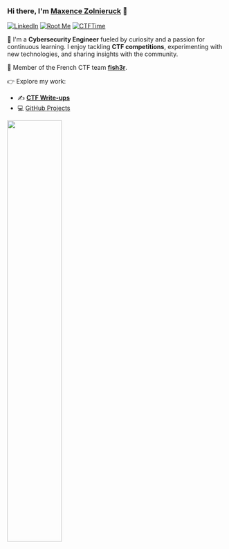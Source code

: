 ### Hi there, I'm [Maxence Zolnieruck](https://www.linkedin.com/in/maxence-zol/) 👋

[![LinkedIn](https://custom-icon-badges.herokuapp.com/badge/LinkedIn-blue?style=for-the-badge&logo=LinkedIn&logoColor=white)](https://www.linkedin.com/in/maxence-zol/) [![Root Me](https://custom-icon-badges.herokuapp.com/badge/rootme-white?style=for-the-badge&logo=rootme&color=dedede)](https://root-me.org/HitCat-750430?inc=score) [![CTFTime](https://custom-icon-badges.herokuapp.com/badge/ctftime-red?style=for-the-badge&logo=ctf&color=E3000B)](https://ctftime.org/user/161277)

🔐 I'm a **Cybersecurity Engineer** fueled by curiosity and a passion for continuous learning.
I enjoy tackling **CTF competitions**, experimenting with new technologies, and sharing insights with the community.

🚩 Member of the French CTF team [**fish3r**](https://ctftime.org/team/368433/).

👉 Explore my work:
- ✍️ **[CTF Write-ups](https://blog.hitc.at/)**
- 💻 [GitHub Projects](https://github.com/HiitCat?tab=repositories)

<img src="https://github.com/HiitCat/HiitCat/blob/main/hack.gif" width="50%"/>

